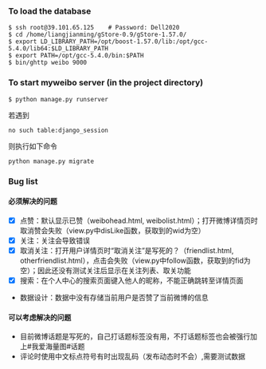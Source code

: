 ### To load the database

```
$ ssh root@39.101.65.125	# Password: Dell2020
$ cd /home/liangjianming/gStore-0.9/gStore-1.57.0/
$ export LD_LIBRARY_PATH=/opt/boost-1.57.0/lib:/opt/gcc-5.4.0/lib64:$LD_LIBRARY_PATH
$ export PATH=/opt/gcc-5.4.0/bin:$PATH
$ bin/ghttp weibo 9000
```

### To start myweibo server (in the project directory)

```
$ python manage.py runserver
```

若遇到
```
no such table:django_session
```
则执行如下命令
```
python manage.py migrate
```
### Bug list

#### 必须解决的问题

- [x] 点赞：默认显示已赞（weibohead.html, weibolist.html）；打开微博详情页时取消赞会失败（view.py中disLike函数，获取到的wid为空）
- [x] 关注：关注会导致错误
- [x] 取消关注：打开用户详情页时“取消关注”是写死的？（friendlist.html, otherfriendlist.html），点击会失败（view.py中follow函数，获取到的fid为空）；因此还没有测试关注后显示在关注列表、取关功能
- [x] 搜索：在个人中心的搜索页面键入他人的昵称，不能正确跳转至详情页面
- 数据设计：数据中没有存储当前用户是否赞了当前微博的信息
#### 可以考虑解决的问题

- 目前微博话题是写死的，自己打话题标签没有用，不打话题标签也会被强行加上#我爱海量图#话题
- 评论时使用中文标点符号有时出现乱码（发布动态时不会）,需要测试数据